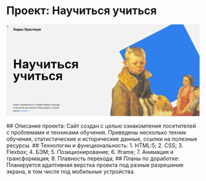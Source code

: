 # Проект: **Научиться учиться**
<img src="images/scrin.jpg">
## Описание проекта:
Сайт создан с целью ознакомления посетителей с проблемами и техниками обучения. Приведены несколько техник обучения, статистические и исторические данные, ссылки на полезные ресурсы.
## Технологии и функциональность:
1. HTML:5;
2. CSS;
3. Flexbox;
4. БЭМ;
5. Позиционирование;
6. Iframe;
7. Анимация и трансформация;
8. Плавность перехода;
## Планы по доработке:
Планируется адаптивная верстка проекта под разные разрешения экрана, в том числе под мобильные устройства.



